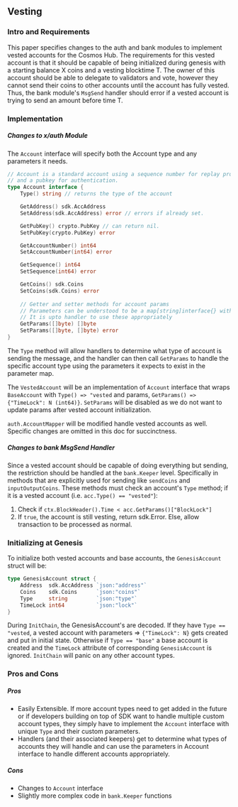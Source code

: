 ## Vesting

### Intro and Requirements

This paper specifies changes to the auth and bank modules to implement vested accounts for the Cosmos Hub. 
The requirements for this vested account is that it should be capable of being initialized during genesis with
a starting balance X coins and a vesting blocktime T. The owner of this account should be able to delegate to validators and vote,
however they cannot send their coins to other accounts until the account has fully vested. Thus, the bank module's `MsgSend` handler 
should error if a vested account is trying to send an amount before time T.

### Implementation

##### Changes to x/auth Module

The `Account` interface will specify both the Account type and any parameters it needs.

```go
// Account is a standard account using a sequence number for replay protection
// and a pubkey for authentication.
type Account interface {
    Type() string // returns the type of the account

	GetAddress() sdk.AccAddress
	SetAddress(sdk.AccAddress) error // errors if already set.

	GetPubKey() crypto.PubKey // can return nil.
	SetPubKey(crypto.PubKey) error

	GetAccountNumber() int64
	SetAccountNumber(int64) error

	GetSequence() int64
	SetSequence(int64) error

	GetCoins() sdk.Coins
    SetCoins(sdk.Coins) error
    
    // Getter and setter methods for account params
    // Parameters can be understood to be a map[string]interface{} with encoded keys and vals in store
    // It is upto handler to use these appropriately
    GetParams([]byte) []byte
    SetParams([]byte, []byte) error
}
```

The `Type` method will allow handlers to determine what type of account is sending the message, and the 
handler can then call `GetParams` to handle the specific account type using the parameters it expects to 
exist in the parameter map.

The `VestedAccount` will be an implementation of `Account` interface that wraps `BaseAccount` with 
`Type() => "vested` and params, `GetParams() => {"TimeLock": N (int64)}`. 
`SetParams` will be disabled as we do not want to update params after vested account initialization.


`auth.AccountMapper` will be modified handle vested accounts as well. Specific changes 
are omitted in this doc for succinctness.


##### Changes to bank MsgSend Handler

Since a vested account should be capable of doing everything but sending, the restriction should be 
handled at the `bank.Keeper` level. Specifically in methods that are explicitly used for sending like 
`sendCoins` and `inputOutputCoins`. These methods must check an account's `Type` method; if it is a vested 
account (i.e. `acc.Type() == "vested"`):

1. Check if `ctx.BlockHeader().Time < acc.GetParams()["BlockLock"]`
2. If `true`, the account is still vesting, return sdk.Error. Else, allow transaction to be processed as normal.

### Initializing at Genesis

To initialize both vested accounts and base accounts, the `GenesisAccount` struct will be:

```go
type GenesisAccount struct {
	Address  sdk.AccAddress `json:"address"`
    Coins    sdk.Coins      `json:"coins"`
    Type     string         `json:"type"`
    TimeLock int64          `json:"lock"`
}
```

During `InitChain`, the GenesisAccount's are decoded. If they have `Type == "vested`, a vested account with parameters => 
`{"TimeLock": N}` gets created and put in initial state. Otherwise if `Type == "base"` a base account is created 
and the `TimeLock` attribute of corresponding `GenesisAccount` is ignored. `InitChain` will panic on any other account types.

### Pros and Cons

##### Pros

- Easily Extensible. If more account types need to get added in the future or if developers building on top of SDK 
want to handle multiple custom account types, they simply have to implement the `Account` interface with unique `Type` 
and their custom parameters.
- Handlers (and their associated keepers) get to determine what types of accounts they will handle and can use the parameters 
in Account interface to handle different accounts appropriately.

##### Cons

- Changes to `Account` interface
- Slightly more complex code in `bank.Keeper` functions
